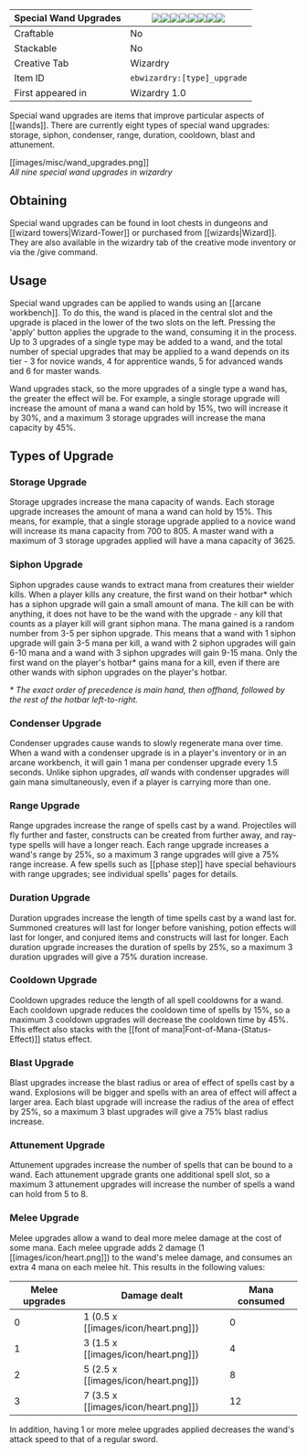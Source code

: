 | Special Wand Upgrades |![](https://github.com/Electroblob77/Wizardry/blob/1.12.2/src/main/resources/assets/ebwizardry/textures/items/upgrade_storage.png)![](https://github.com/Electroblob77/Wizardry/blob/1.12.2/src/main/resources/assets/ebwizardry/textures/items/upgrade_siphon.png)![](https://github.com/Electroblob77/Wizardry/blob/1.12.2/src/main/resources/assets/ebwizardry/textures/items/upgrade_condenser.png)![](https://github.com/Electroblob77/Wizardry/blob/1.12.2/src/main/resources/assets/ebwizardry/textures/items/upgrade_range.png)![](https://github.com/Electroblob77/Wizardry/blob/1.12.2/src/main/resources/assets/ebwizardry/textures/items/upgrade_duration.png)![](https://github.com/Electroblob77/Wizardry/blob/1.12.2/src/main/resources/assets/ebwizardry/textures/items/upgrade_cooldown.png)![](https://github.com/Electroblob77/Wizardry/blob/1.12.2/src/main/resources/assets/ebwizardry/textures/items/upgrade_blast.png)![](https://github.com/Electroblob77/Wizardry/blob/1.12.2/src/main/resources/assets/ebwizardry/textures/items/upgrade_attunement.png)|
|---|---|
| Craftable | No |
| Stackable | No |
| Creative Tab | Wizardry |
| Item ID | `ebwizardry:[type]_upgrade` |
| First appeared in | Wizardry 1.0 |

Special wand upgrades are items that improve particular aspects of [[wands]]. There are currently eight types of special wand upgrades: storage, siphon, condenser, range, duration, cooldown, blast and attunement.

[[images/misc/wand_upgrades.png]]  
_All nine special wand upgrades in wizardry_

## Obtaining
Special wand upgrades can be found in loot chests in dungeons and [[wizard towers|Wizard-Tower]] or purchased from [[wizards|Wizard]]. They are also available in the wizardry tab of the creative mode inventory or via the /give command.

## Usage
Special wand upgrades can be applied to wands using an [[arcane workbench]]. To do this, the wand is placed in the central slot and the upgrade is placed in the lower of the two slots on the left. Pressing the 'apply' button applies the upgrade to the wand, consuming it in the process. Up to 3 upgrades of a single type may be added to a wand, and the total number of special upgrades that may be applied to a wand depends on its tier - 3 for novice wands, 4 for apprentice wands, 5 for advanced wands and 6 for master wands.

Wand upgrades stack, so the more upgrades of a single type a wand has, the greater the effect will be. For example, a single storage upgrade will increase the amount of mana a wand can hold by 15%, two will increase it by 30%, and a maximum 3 storage upgrades will increase the mana capacity by 45%.

## Types of Upgrade

### Storage Upgrade
Storage upgrades increase the mana capacity of wands. Each storage upgrade increases the amount of mana a wand can hold by 15%. This means, for example, that a single storage upgrade applied to a novice wand will increase its mana capacity from 700 to 805. A master wand with a maximum of 3 storage upgrades applied will have a mana capacity of 3625.

### Siphon Upgrade
Siphon upgrades cause wands to extract mana from creatures their wielder kills. When a player kills any creature, the first wand on their hotbar* which has a siphon upgrade will gain a small amount of mana. The kill can be with anything, it does not have to be the wand with the upgrade - any kill that counts as a player kill will grant siphon mana. The mana gained is a random number from 3-5 per siphon upgrade. This means that a wand with 1 siphon upgrade will gain 3-5 mana per kill, a wand with 2 siphon upgrades will gain 6-10 mana and a wand with 3 siphon upgrades will gain 9-15 mana. Only the first wand on the player's hotbar* gains mana for a kill, even if there are other wands with siphon upgrades on the player's hotbar.

_* The exact order of precedence is main hand, then offhand, followed by the rest of the hotbar left-to-right._

### Condenser Upgrade
Condenser upgrades cause wands to slowly regenerate mana over time. When a wand with a condenser upgrade is in a player's inventory or in an arcane workbench, it will gain 1 mana per condenser upgrade every 1.5 seconds. Unlike siphon upgrades, _all_ wands with condenser upgrades will gain mana simultaneously, even if a player is carrying more than one.

### Range Upgrade
Range upgrades increase the range of spells cast by a wand. Projectiles will fly further and faster, constructs can be created from further away, and ray-type spells will have a longer reach. Each range upgrade increases a wand's range by 25%, so a maximum 3 range upgrades will give a 75% range increase. A few spells such as [[phase step]] have special behaviours with range upgrades; see individual spells' pages for details.

### Duration Upgrade
Duration upgrades increase the length of time spells cast by a wand last for. Summoned creatures will last for longer before vanishing, potion effects will last for longer, and conjured items and constructs will last for longer. Each duration upgrade increases the duration of spells by 25%, so a maximum 3 duration upgrades will give a 75% duration increase.

### Cooldown Upgrade
Cooldown upgrades reduce the length of all spell cooldowns for a wand. Each cooldown upgrade reduces the cooldown time of spells by 15%, so a maximum 3 cooldown upgrades will decrease the cooldown time by 45%. This effect also stacks with the [[font of mana|Font-of-Mana-(Status-Effect)]] status effect.

### Blast Upgrade
Blast upgrades increase the blast radius or area of effect of spells cast by a wand. Explosions will be bigger and spells with an area of effect will affect a larger area. Each blast upgrade will increase the radius of the area of effect by 25%, so a maximum 3 blast upgrades will give a 75% blast radius increase.

### Attunement Upgrade
Attunement upgrades increase the number of spells that can be bound to a wand. Each attunement upgrade grants one additional spell slot, so a maximum 3 attunement upgrades will increase the number of spells a wand can hold from 5 to 8.

### Melee Upgrade
Melee upgrades allow a wand to deal more melee damage at the cost of some mana. Each melee upgrade adds 2 damage (1 [[images/icon/heart.png]]) to the wand's melee damage, and consumes an extra 4 mana on each melee hit. This results in the following values:

| Melee upgrades | Damage dealt | Mana consumed |
| --- | --- | --- |
| 0 | 1 (0.5 x [[images/icon/heart.png]]) | 0 |
| 1 | 3 (1.5 x [[images/icon/heart.png]]) | 4 |
| 2 | 5 (2.5 x [[images/icon/heart.png]]) | 8 |
| 3 | 7 (3.5 x [[images/icon/heart.png]]) | 12 |

In addition, having 1 or more melee upgrades applied decreases the wand's attack speed to that of a regular sword.